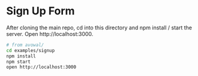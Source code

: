 # Sign Up Form

After cloning the main repo, cd into this directory and npm install / start the server. Open http://localhost:3000.

```sh
# from avowal/
cd examples/signup
npm install
npm start
open http://localhost:3000
```
